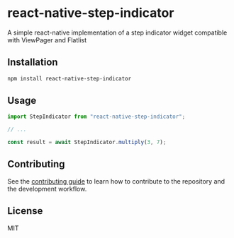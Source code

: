 # react-native-step-indicator

A simple react-native implementation of a step indicator widget compatible with ViewPager and Flatlist

## Installation

```sh
npm install react-native-step-indicator
```

## Usage

```js
import StepIndicator from "react-native-step-indicator";

// ...

const result = await StepIndicator.multiply(3, 7);
```

## Contributing

See the [contributing guide](CONTRIBUTING.md) to learn how to contribute to the repository and the development workflow.

## License

MIT
